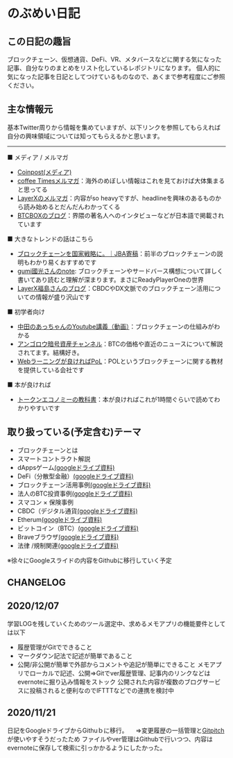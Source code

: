 # のぶめい日記

## この日記の趣旨
ブロックチェーン、仮想通貨、DeFi、VR、メタバースなどに関する気になった記事、自分なりのまとめをリスト化しているレポジトリになります。
個人的に気になった記事を日記としてつけているものなので、あくまで参考程度にご参照ください。

## 主な情報元
基本Twitter周りから情報を集めていますが、以下リンクを参照してもらえれば自分の興味領域については知ってもらえるかと思います。


---
■ メディア / メルマガ
- [Coinpost(メディア)](https://coinpost.jp/)
- [coffee Timesメルマガ](https://www.mag2.com/m/0001681756)：海外のめぼしい情報はこれを見ておけば大体集まると思ってる
- [LayerXのメルマガ](https://layerxnews.substack.com/)：内容がso heavyですが、headlineを興味のあるものから読み始めるとだんだんわかってくる
- [BTCBOXのブログ](https://blog.btcbox.jp/archives/category/blog)：界隈の著名人へのインタビューなどが日本語で掲載されています

■ 大きなトレンドの話はこちら
- [ブロックチェーンを国家戦略に。｜JBA寄稿](https://coinpost.jp/?p=189558)：前半のブロックチェーンの説明もわかり易くおすすめです
- [gumi國光さんのnote](https://note.com/hkunimitsu/n/n4898e7daea73): ブロックチェーンやサードバース構想について詳しく書いてあり読むと理解が深まります。まさにReadyPlayerOneの世界
- [LayerX福島さんのブログ](https://note.com/fukkyy)：CBDCやDX文脈でのブロックチェーン活用についての情報が盛り沢山です

■ 初学者向け
- [中田のあっちゃんのYoutube講義（動画）](https://www.youtube.com/c/NKTofficial/search?query=%E3%83%96%E3%83%AD%E3%83%83%E3%82%AF%E3%83%81%E3%82%A7%E3%83%BC%E3%83%B3)：ブロックチェーンの仕組みがわかる
- [アンゴロウ暗号資産チャンネル](https://www.youtube.com/channel/UClb7Z9Bc3nBpawctMmJqfvw)：BTCの価格や直近のニュースについて解説されてます。結構好き。
- [Webラーニングが良ければPoL](https://pol.techtec.world/)：POLというブロックチェーンに関する教材を提供している会社です

■ 本が良ければ
- [トークンエコノミーの教科書](https://www.amazon.co.jp/%E3%83%88%E3%83%BC%E3%82%AF%E3%83%B3%E3%82%A8%E3%82%B3%E3%83%8E%E3%83%9F%E3%83%BC%E3%83%93%E3%82%B8%E3%83%8D%E3%82%B9%E3%81%AE%E6%95%99%E7%A7%91%E6%9B%B8-%E9%AB%98-%E6%A6%AE%E9%83%81/dp/4046042141)：本が良ければこれが1時間ぐらいで読めてわかりやすいです

## 取り扱っている(予定含む)テーマ
- ブロックチェーンとは
- スマートコントラクト解説
- dAppsゲーム[(googleドライブ資料)](https://docs.google.com/presentation/d/1hTz5CL5Ig-eSOF3nLSY-kf95j-jz64hgAcNsinh_tUo/edit?usp=sharing)
- DeFi（分散型金融）[(googleドライブ資料)](https://docs.google.com/presentation/d/1ks9qy6EBWbURtFbpX4lZwMQHgzzvwtQBIp8fJt33KiA/edit?usp=sharing)
- ブロックチェーン活用事例[(googleドライブ資料)](https://docs.google.com/presentation/d/1zjkyJvjhKDaWUofu35y3wNlaSIUBWIZ7MQKKihLhF_U/edit?usp=sharing)
- 法人のBTC投資事例[(googleドライブ資料)](https://docs.google.com/presentation/d/1lm3vOQHcbbfCgssNhD1WTtYf4HfwO4mG2CylcOQqt4U/edit?usp=sharing)
- スマコン × 保険事例
- CBDC（デジタル通貨[(googleドライブ資料)](https://docs.google.com/presentation/d/1zLQZssGcIUJHMwyqGkFy-_ppKISONMF5uAGKVKFi0Lg/edit?usp=sharing)
- Etherum[(googleドライブ資料)](https://docs.google.com/presentation/d/1BoL1_EDBIcZpmlky6No1AfsWHQWE-Hng8lVNp9R3Q_g/edit#slide=id.ga167b16689_0_0)
- ビットコイン（BTC）[(googleドライブ資料)](https://docs.google.com/presentation/d/1G7PuV3iqaCOfQ5Bw5ueFlvRxFrjXT7iRTaOuHenf9Ug/edit?usp=sharing)
- Braveブラウザ[(googleドライブ資料)](https://docs.google.com/presentation/d/1MvUOrOuoghk2TsYWchjgogDZfNmNU8JnF89sDqm7uHg/edit?usp=sharing)
- 法律 /規制関連[(googleドライブ資料)](https://docs.google.com/presentation/d/17o3hKpAPOKGRoHPxKOO2yzGUSp8VwD-0yIpk643HHH4/edit?usp=sharing)

※徐々にGoogleスライドの内容をGithubに移行していく予定

## CHANGELOG
2020/12/07
---
学習LOGを残していくためのツール選定中、求めるメモアプリの機能要件としては以下
- 履歴管理がGitでできること
- マークダウン記法で記述が簡単であること
- 公開/非公開が簡単で外部からコメントや追記が簡単にできること
メモアプリでローカルで記述、公開⇒Gitでver履歴管理、記事内のリンクなどはevernoteに掘り込み情報をストック
公開された内容が複数のブログサービスに投稿されると便利なのでIFTTTなどでの連携を検討中

2020/11/21
---
日記をGoogleドライブからGithuｂに移行。
　⇒変更履歴の一括管理と[Gitpitch](https://docs.gitpitch.com/#/whats-new-in-40)が使いやすそうだったため
ファイルやver管理はGithubで行いつつ、内容はevernoteに保存して検索に引っかかるようにしたかった。

